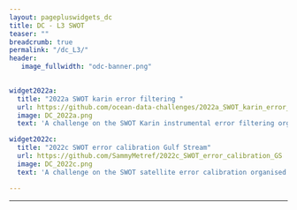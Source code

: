 ```yaml
---
layout: pagepluswidgets_dc
title: DC - L3 SWOT 
teaser: ""
breadcrumb: true
permalink: "/dc_L3/"
header:
   image_fullwidth: "odc-banner.png" 

  
widget2022a:
  title: "2022a SWOT karin error filtering "
  url: https://github.com/ocean-data-challenges/2022a_SWOT_karin_error_filtering
  image: DC_2022a.png
  text: 'A challenge on the SWOT Karin instrumental error filtering organised by Datlas, IMT Altlantique and CLS. [...]'

widget2022c:
  title: "2022c SWOT error calibration Gulf Stream"
  url: https://github.com/SammyMetref/2022c_SWOT_error_calibration_GS
  image: DC_2022c.png
  text: 'A challenge on the SWOT satellite error calibration organised by Datlas, IGE, IMT Altlantique and CLS. [...]'

--- 
```


  
---
